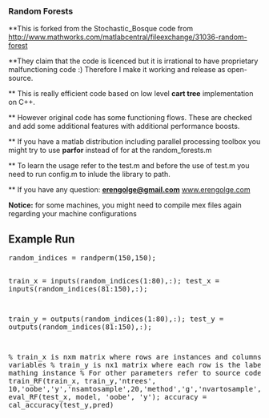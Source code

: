 <h3> Random Forests </h3>

**This is forked from the Stochastic_Bosque code from http://www.mathworks.com/matlabcentral/fileexchange/31036-random-forest

**They claim that the code is licenced but it is irrational to have proprietary malfunctioning code :) Therefore I make it working and release as open-source.

** This is really efficient code based on low level <b>cart tree</b> implementation on C++.

** However original code has some functioning flows. These are checked and add some additional features with additional performance boosts.

** If you have a matlab distribution including parallel processing toolbox you might try to use <b>parfor</b> instead of for at the random_forests.m

** To learn the usage refer to the test.m and before the use of test.m you need to run config.m to inlude the library to path.

** If you have any question: 
<b>erengolge@gmail.com</b>
www.erengolge.com

<b>Notice:</b> for some machines, you might need to compile mex files again regarding your machine configurations

<h2> Example Run </h2>
<pre>
random_indices = randperm(150,150);

train_x = inputs(random_indices(1:80),:);
test_x = inputs(random_indices(81:150),:);

train_y = outputs(random_indices(1:80),:);
test_y = outputs(random_indices(81:150),:);

% train_x is nxm matrix where rows are instances and columns are the variables
% train_y is nx1 matrix where each row is the label of the mathing instance
% For other parameters refer to source code
model = train_RF(train_x, train_y,'ntrees', 10,'oobe','y','nsamtosample',20,'method','g','nvartosample',2);
pred = eval_RF(test_x, model, 'oobe', 'y');
accuracy = cal_accuracy(test_y,pred)
</pre>


